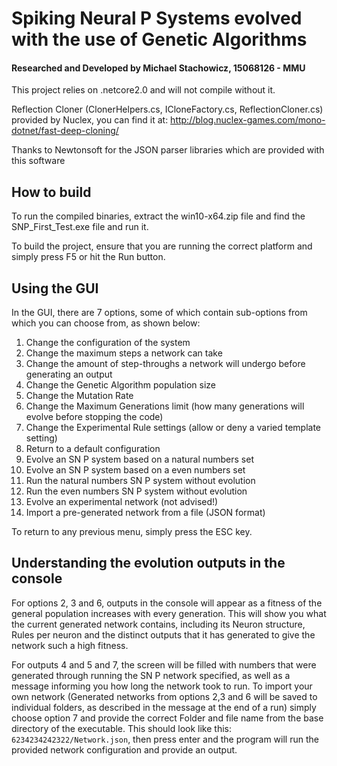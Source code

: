 # Spiking Neural P Systems evolved with the use of Genetic Algorithms
#### Researched and Developed by Michael Stachowicz, 15068126 - MMU

This project relies on .netcore2.0 and will not compile without it.

Reflection Cloner (ClonerHelpers.cs, ICloneFactory.cs, ReflectionCloner.cs) provided by Nuclex, you can find it at: http://blog.nuclex-games.com/mono-dotnet/fast-deep-cloning/

Thanks to Newtonsoft for the JSON parser libraries which are provided with this software

## How to build

To run the compiled binaries, extract the win10-x64.zip file and find the SNP_First_Test.exe file and run it.

To build the project, ensure that you are running the correct platform and simply press F5 or hit the Run button.

## Using the GUI

In the GUI, there are 7 options, some of which contain sub-options from which you can choose from, as shown below:
1. Change the configuration of the system
  1. Change the maximum steps a network can take
  2. Change the amount of step-throughs a network will undergo before generating an output
  3. Change the Genetic Algorithm population size
  4. Change the Mutation Rate
  5. Change the Maximum Generations limit (how many generations will evolve before stopping the code)
  6. Change the Experimental Rule settings (allow or deny a varied template setting)
  7. Return to a default configuration
2. Evolve an SN P system based on a natural numbers set
3. Evolve an SN P system based on a even numbers set
4. Run the natural numbers SN P system without evolution
5. Run the even numbers SN P system without evolution
6. Evolve an experimental network (not advised!)
7. Import a pre-generated network from a file (JSON format)

To return to any previous menu, simply press the ESC key.

## Understanding the evolution outputs in the console
For options 2, 3 and 6, outputs in the console will appear as a fitness of the general population increases with every generation. This will show you what the current generated network contains, including its Neuron structure, Rules per neuron and the distinct outputs that it has generated to give the network such a high fitness.

For outputs 4 and 5 and 7, the screen will be filled with numbers that were generated through running the SN P network specified, as well as a message informing you how long the network took to run. To import your own network (Generated networks from options 2,3 and 6 will be saved to individual folders, as described in the message at the end of a run) simply choose option 7 and provide the correct Folder and file name from the base directory of the executable. This should look like this: `6234234242322/Network.json`, then press enter and the program will run the provided network configuration and provide an output.
